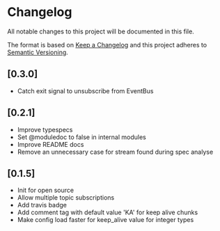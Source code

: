 # Changelog
All notable changes to this project will be documented in this file.

The format is based on [Keep a Changelog](http://keepachangelog.com/en/1.0.0/)
and this project adheres to [Semantic Versioning](http://semver.org/spec/v2.0.0.html).

## [0.3.0]

- Catch exit signal to unsubscribe <pid> from EventBus

## [0.2.1]

- Improve typespecs
- Set @moduledoc to false in internal modules
- Improve README docs
- Remove an unnecessary case for stream found during spec analyse

## [0.1.5]

- Init for open source
- Allow multiple topic subscriptions
- Add travis badge
- Add comment tag with default value 'KA' for keep alive chunks
- Make config load faster for keep_alive value for integer types
